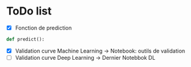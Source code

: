 # ToDo list
- [x] Fonction de prediction
```python
def predict():
```
- [x] Validation curve Machine Learning &rarr; Notebook: outils de validation
- [ ] Validation curve Deep Learning &rarr; Dernier Notebbok DL
